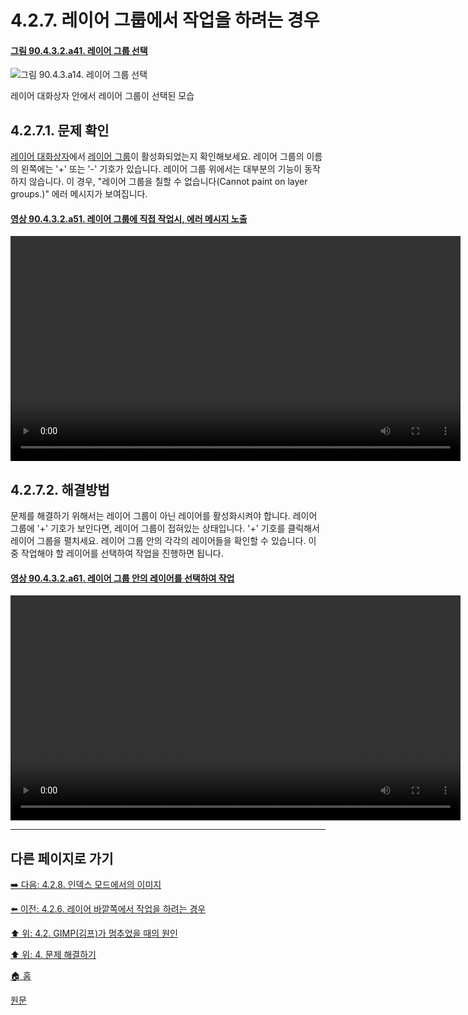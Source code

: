 # 4.2.7. 레이어 그룹에서 작업을 하려는 경우

<a id="90-04-03-02-a41"></a>

#### [그림 90.4.3.2.a41. 레이어 그룹 선택](./90-04-03-02-layer_group.md#90-04-03-02-a41)
![그림 90.4.3.a14. 레이어 그룹 선택](https://github.com/wonder13662/gimp/assets/15767104/69c1509d-c8a3-4680-8987-4298afc51f90)

레이어 대화상자 안에서 레이어 그룹이 선택된 모습

## 4.2.7.1. 문제 확인
[레이어 대화상자](./15-02-01-layers-dialog.md)에서 [레이어 그룹](./08-05-00-layer-groups.md)이 활성화되었는지 확인해보세요. 레이어 그룹의 이름의 왼쪽에는 '+' 또는 '-' 기호가 있습니다. 레이어 그룹 위에서는 대부분의 기능이 동작하지 않습니다. 이 경우, "레이어 그룹을 칠할 수 없습니다(Cannot paint on layer groups.)" 에러 메시지가 보여집니다.

<a id="90-04-03-02-a51"></a>

#### [영상 90.4.3.2.a51. 레이어 그룹에 직접 작업시, 에러 메시지 노출](./90-04-03-02-layer_group.md#90-04-03-02-a51)
<video controls="controls" width="720" environment="MacOS:Sonoma 14.2.1 GIMP 2.10.36" src="https://github.com/wonder13662/gimp/assets/15767104/99cbfad6-a162-444c-b4e7-2a0c721952b1"></video>

## 4.2.7.2. 해결방법
문제를 해결하기 위해서는 레이어 그룹이 아닌 레이어를 활성화시켜야 합니다. 레이어 그룹에 '+' 기호가 보인다면, 레이어 그룹이 접혀있는 상태입니다. '+' 기호를 클릭해서 레이어 그룹을 펼치세요. 레이어 그룹 안의 각각의 레이어들을 확인할 수 있습니다. 이 중 작업해야 할 레이어를 선택하여 작업을 진행하면 됩니다.

<a id="90-04-03-02-a61"></a>

#### [영상 90.4.3.2.a61. 레이어 그룹 안의 레이어를 선택하여 작업](./90-04-03-02-layer_group.md#90-04-03-02-a61)
<video controls="controls" width="720" environment="MacOS:Sonoma 14.2.1 GIMP 2.10.36" src="https://github.com/wonder13662/gimp/assets/15767104/aedf4dd2-d140-46d2-949c-ccf748a77bfd"></video>

***

## 다른 페이지로 가기

[➡️ 다음: 4.2.8. 인덱스 모드에서의 이미지](./04-02-08-the-image-is-in-indexed-color-mode.md)

[⬅️ 이전: 4.2.6. 레이어 바깥쪽에서 작업을 하려는 경우](./04-02-06-you-are-trying-to-act-outside-the-layer.md)

[⬆️ 위: 4.2. GIMP(김프)가 멈추었을 때의 원인](./04-02-00-common-causes-of-gimp-non-responsiveness.md)

[⬆️ 위: 4. 문제 해결하기](./04-00-what-to-do-if-you-are-stuck.md)

[🏠 홈](./00-home.md)

[원문](https://docs.gimp.org/2.10/ko/gimp-stuck-layer-group.html)

